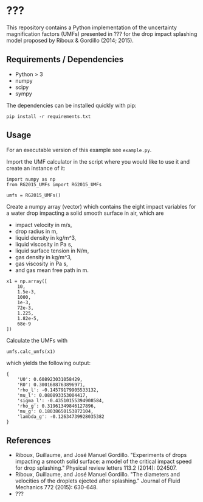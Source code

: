 # ???
This repository contains a Python implementation of the uncertainty magnification factors (UMFs) presented in ??? for the drop impact splashing model proposed by Riboux & Gordillo (2014; 2015).

## Requirements / Dependencies
* Python > 3
* numpy
* scipy
* sympy

The dependencies can be installed quickly with pip:
```
pip install -r requirements.txt
```

## Usage
For an executable version of this example see `example.py`.

Import the UMF calculator in the script where you would like to use it and create an instance of it:
```
import numpy as np
from RG2015_UMFs import RG2015_UMFs

umfs = RG2015_UMFs()
```

Create a numpy array (vector) which contains the eight impact variables for a water drop impacting a solid smooth surface in air, which are
* impact velocity in m/s,
* drop radius in m,
* liquid density in kg/m^3,
* liquid viscosity in Pa s,
* liquid surface tension in N/m,
* gas density in kg/m^3,
* gas viscosity in Pa s,
* and gas mean free path in m.

```
x1 = np.array([
    10,
    1.5e-3,
    1000,
    1e-3,
    72e-3,
    1.225,
    1.82e-5,
    68e-9
])
```

Calculate the UMFs with
```
umfs.calc_umfs(x1)
```
which yields the following output:
```
{
    'U0': 0.608923031058429, 
    'R0': 0.3001688763896971, 
    'rho_l': -0.14579179905533132, 
    'mu_l': 0.080893353004417, 
    'sigma_l': -0.43510155394908584, 
    'rho_g': 0.31961349846127896, 
    'mu_g': 0.18038650153872104, 
    'lambda_g': -0.12634739928035382
}
```

## References
* Riboux, Guillaume, and José Manuel Gordillo. "Experiments of drops impacting a smooth solid surface: a model of the critical impact speed for drop splashing." Physical review letters 113.2 (2014): 024507.
* Riboux, Guillaume, and José Manuel Gordillo. "The diameters and velocities of the droplets ejected after splashing." Journal of Fluid Mechanics 772 (2015): 630-648.
* ???
